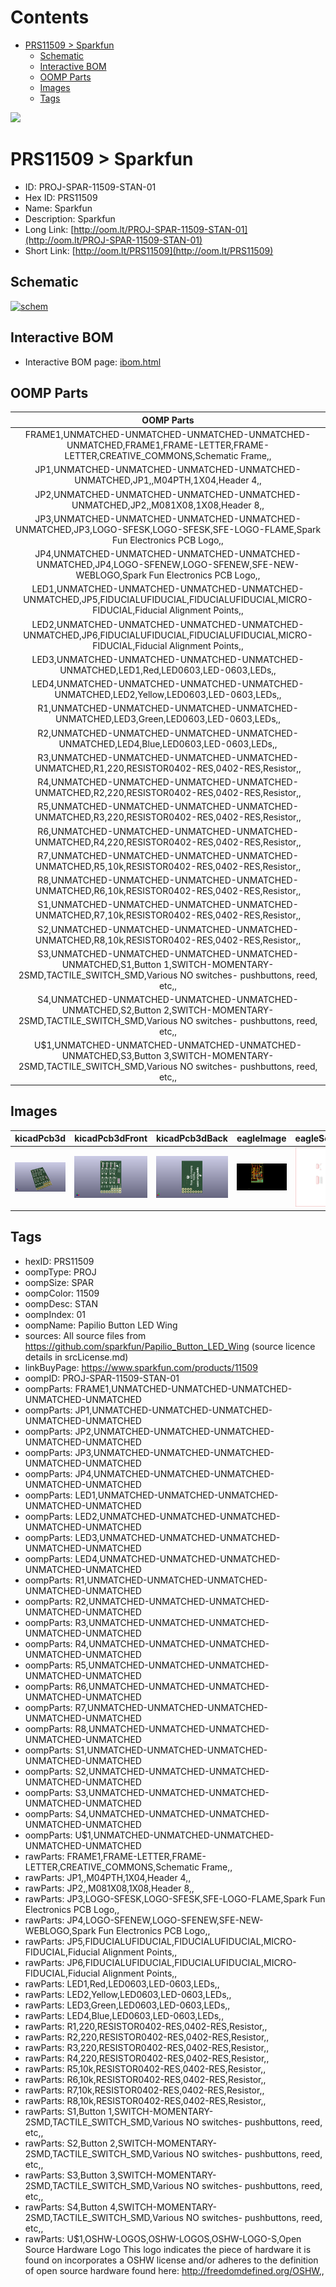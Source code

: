 



Contents
========

* [PRS11509 > Sparkfun](#prs11509--sparkfun)
	* [Schematic](#schematic)
	* [Interactive BOM](#interactive-bom)
	* [OOMP Parts](#oomp-parts)
	* [Images](#images)
	* [Tags](#tags)
  
![][im]
# PRS11509 > Sparkfun

- ID: PROJ-SPAR-11509-STAN-01
- Hex ID: PRS11509
- Name: Sparkfun
- Description: Sparkfun
- Long Link: [http://oom.lt/PROJ-SPAR-11509-STAN-01](http://oom.lt/PROJ-SPAR-11509-STAN-01)
- Short Link: [http://oom.lt/PRS11509](http://oom.lt/PRS11509)

## Schematic
  
[![schem](eagleSchemImage.png)](eagleSchemImage.png)
## Interactive BOM

- Interactive BOM page: [ibom.html](https://htmlpreview.github.io/?https://github.com/oomlout/oomlout_OOMP_projects/blob/main/PROJ-SPAR-11509-STAN-01/kicad/bom/ibom.html)

## OOMP Parts
  

|OOMP Parts|
| :---: |
|FRAME1,UNMATCHED-UNMATCHED-UNMATCHED-UNMATCHED-UNMATCHED,FRAME1,FRAME-LETTER,FRAME-LETTER,CREATIVE_COMMONS,Schematic Frame,,|
|JP1,UNMATCHED-UNMATCHED-UNMATCHED-UNMATCHED-UNMATCHED,JP1,,M04PTH,1X04,Header 4,,|
|JP2,UNMATCHED-UNMATCHED-UNMATCHED-UNMATCHED-UNMATCHED,JP2,,M081X08,1X08,Header 8,,|
|JP3,UNMATCHED-UNMATCHED-UNMATCHED-UNMATCHED-UNMATCHED,JP3,LOGO-SFESK,LOGO-SFESK,SFE-LOGO-FLAME,Spark Fun Electronics PCB Logo,,|
|JP4,UNMATCHED-UNMATCHED-UNMATCHED-UNMATCHED-UNMATCHED,JP4,LOGO-SFENEW,LOGO-SFENEW,SFE-NEW-WEBLOGO,Spark Fun Electronics PCB Logo,,|
|LED1,UNMATCHED-UNMATCHED-UNMATCHED-UNMATCHED-UNMATCHED,JP5,FIDUCIALUFIDUCIAL,FIDUCIALUFIDUCIAL,MICRO-FIDUCIAL,Fiducial Alignment Points,,|
|LED2,UNMATCHED-UNMATCHED-UNMATCHED-UNMATCHED-UNMATCHED,JP6,FIDUCIALUFIDUCIAL,FIDUCIALUFIDUCIAL,MICRO-FIDUCIAL,Fiducial Alignment Points,,|
|LED3,UNMATCHED-UNMATCHED-UNMATCHED-UNMATCHED-UNMATCHED,LED1,Red,LED0603,LED-0603,LEDs,,|
|LED4,UNMATCHED-UNMATCHED-UNMATCHED-UNMATCHED-UNMATCHED,LED2,Yellow,LED0603,LED-0603,LEDs,,|
|R1,UNMATCHED-UNMATCHED-UNMATCHED-UNMATCHED-UNMATCHED,LED3,Green,LED0603,LED-0603,LEDs,,|
|R2,UNMATCHED-UNMATCHED-UNMATCHED-UNMATCHED-UNMATCHED,LED4,Blue,LED0603,LED-0603,LEDs,,|
|R3,UNMATCHED-UNMATCHED-UNMATCHED-UNMATCHED-UNMATCHED,R1,220,RESISTOR0402-RES,0402-RES,Resistor,,|
|R4,UNMATCHED-UNMATCHED-UNMATCHED-UNMATCHED-UNMATCHED,R2,220,RESISTOR0402-RES,0402-RES,Resistor,,|
|R5,UNMATCHED-UNMATCHED-UNMATCHED-UNMATCHED-UNMATCHED,R3,220,RESISTOR0402-RES,0402-RES,Resistor,,|
|R6,UNMATCHED-UNMATCHED-UNMATCHED-UNMATCHED-UNMATCHED,R4,220,RESISTOR0402-RES,0402-RES,Resistor,,|
|R7,UNMATCHED-UNMATCHED-UNMATCHED-UNMATCHED-UNMATCHED,R5,10k,RESISTOR0402-RES,0402-RES,Resistor,,|
|R8,UNMATCHED-UNMATCHED-UNMATCHED-UNMATCHED-UNMATCHED,R6,10k,RESISTOR0402-RES,0402-RES,Resistor,,|
|S1,UNMATCHED-UNMATCHED-UNMATCHED-UNMATCHED-UNMATCHED,R7,10k,RESISTOR0402-RES,0402-RES,Resistor,,|
|S2,UNMATCHED-UNMATCHED-UNMATCHED-UNMATCHED-UNMATCHED,R8,10k,RESISTOR0402-RES,0402-RES,Resistor,,|
|S3,UNMATCHED-UNMATCHED-UNMATCHED-UNMATCHED-UNMATCHED,S1,Button 1,SWITCH-MOMENTARY-2SMD,TACTILE_SWITCH_SMD,Various NO switches- pushbuttons, reed, etc,,|
|S4,UNMATCHED-UNMATCHED-UNMATCHED-UNMATCHED-UNMATCHED,S2,Button 2,SWITCH-MOMENTARY-2SMD,TACTILE_SWITCH_SMD,Various NO switches- pushbuttons, reed, etc,,|
|U$1,UNMATCHED-UNMATCHED-UNMATCHED-UNMATCHED-UNMATCHED,S3,Button 3,SWITCH-MOMENTARY-2SMD,TACTILE_SWITCH_SMD,Various NO switches- pushbuttons, reed, etc,,|

## Images
  
  

|kicadPcb3d|kicadPcb3dFront|kicadPcb3dBack|eagleImage|eagleSchemImage|
| :---: | :---: | :---: | :---: | :---: |
|[![kicadPcb3d](kicadPcb3d_140.png)](kicadPcb3d.png)|[![kicadPcb3dFront](kicadPcb3dFront_140.png)](kicadPcb3dFront.png)|[![kicadPcb3dBack](kicadPcb3dBack_140.png)](kicadPcb3dBack.png)|[![eagleImage](eagleImage_140.png)](eagleImage.png)|[![eagleSchemImage](eagleSchemImage_140.png)](eagleSchemImage.png)|

## Tags

- hexID: PRS11509
- oompType: PROJ
- oompSize: SPAR
- oompColor: 11509
- oompDesc: STAN
- oompIndex: 01
- oompName: Papilio Button LED Wing
- sources: All source files from https://github.com/sparkfun/Papilio_Button_LED_Wing (source licence details in srcLicense.md)
- linkBuyPage: https://www.sparkfun.com/products/11509
- oompID: PROJ-SPAR-11509-STAN-01
- oompParts: FRAME1,UNMATCHED-UNMATCHED-UNMATCHED-UNMATCHED-UNMATCHED
- oompParts: JP1,UNMATCHED-UNMATCHED-UNMATCHED-UNMATCHED-UNMATCHED
- oompParts: JP2,UNMATCHED-UNMATCHED-UNMATCHED-UNMATCHED-UNMATCHED
- oompParts: JP3,UNMATCHED-UNMATCHED-UNMATCHED-UNMATCHED-UNMATCHED
- oompParts: JP4,UNMATCHED-UNMATCHED-UNMATCHED-UNMATCHED-UNMATCHED
- oompParts: LED1,UNMATCHED-UNMATCHED-UNMATCHED-UNMATCHED-UNMATCHED
- oompParts: LED2,UNMATCHED-UNMATCHED-UNMATCHED-UNMATCHED-UNMATCHED
- oompParts: LED3,UNMATCHED-UNMATCHED-UNMATCHED-UNMATCHED-UNMATCHED
- oompParts: LED4,UNMATCHED-UNMATCHED-UNMATCHED-UNMATCHED-UNMATCHED
- oompParts: R1,UNMATCHED-UNMATCHED-UNMATCHED-UNMATCHED-UNMATCHED
- oompParts: R2,UNMATCHED-UNMATCHED-UNMATCHED-UNMATCHED-UNMATCHED
- oompParts: R3,UNMATCHED-UNMATCHED-UNMATCHED-UNMATCHED-UNMATCHED
- oompParts: R4,UNMATCHED-UNMATCHED-UNMATCHED-UNMATCHED-UNMATCHED
- oompParts: R5,UNMATCHED-UNMATCHED-UNMATCHED-UNMATCHED-UNMATCHED
- oompParts: R6,UNMATCHED-UNMATCHED-UNMATCHED-UNMATCHED-UNMATCHED
- oompParts: R7,UNMATCHED-UNMATCHED-UNMATCHED-UNMATCHED-UNMATCHED
- oompParts: R8,UNMATCHED-UNMATCHED-UNMATCHED-UNMATCHED-UNMATCHED
- oompParts: S1,UNMATCHED-UNMATCHED-UNMATCHED-UNMATCHED-UNMATCHED
- oompParts: S2,UNMATCHED-UNMATCHED-UNMATCHED-UNMATCHED-UNMATCHED
- oompParts: S3,UNMATCHED-UNMATCHED-UNMATCHED-UNMATCHED-UNMATCHED
- oompParts: S4,UNMATCHED-UNMATCHED-UNMATCHED-UNMATCHED-UNMATCHED
- oompParts: U$1,UNMATCHED-UNMATCHED-UNMATCHED-UNMATCHED-UNMATCHED
- rawParts: FRAME1,FRAME-LETTER,FRAME-LETTER,CREATIVE_COMMONS,Schematic Frame,,
- rawParts: JP1,,M04PTH,1X04,Header 4,,
- rawParts: JP2,,M081X08,1X08,Header 8,,
- rawParts: JP3,LOGO-SFESK,LOGO-SFESK,SFE-LOGO-FLAME,Spark Fun Electronics PCB Logo,,
- rawParts: JP4,LOGO-SFENEW,LOGO-SFENEW,SFE-NEW-WEBLOGO,Spark Fun Electronics PCB Logo,,
- rawParts: JP5,FIDUCIALUFIDUCIAL,FIDUCIALUFIDUCIAL,MICRO-FIDUCIAL,Fiducial Alignment Points,,
- rawParts: JP6,FIDUCIALUFIDUCIAL,FIDUCIALUFIDUCIAL,MICRO-FIDUCIAL,Fiducial Alignment Points,,
- rawParts: LED1,Red,LED0603,LED-0603,LEDs,,
- rawParts: LED2,Yellow,LED0603,LED-0603,LEDs,,
- rawParts: LED3,Green,LED0603,LED-0603,LEDs,,
- rawParts: LED4,Blue,LED0603,LED-0603,LEDs,,
- rawParts: R1,220,RESISTOR0402-RES,0402-RES,Resistor,,
- rawParts: R2,220,RESISTOR0402-RES,0402-RES,Resistor,,
- rawParts: R3,220,RESISTOR0402-RES,0402-RES,Resistor,,
- rawParts: R4,220,RESISTOR0402-RES,0402-RES,Resistor,,
- rawParts: R5,10k,RESISTOR0402-RES,0402-RES,Resistor,,
- rawParts: R6,10k,RESISTOR0402-RES,0402-RES,Resistor,,
- rawParts: R7,10k,RESISTOR0402-RES,0402-RES,Resistor,,
- rawParts: R8,10k,RESISTOR0402-RES,0402-RES,Resistor,,
- rawParts: S1,Button 1,SWITCH-MOMENTARY-2SMD,TACTILE_SWITCH_SMD,Various NO switches- pushbuttons, reed, etc,,
- rawParts: S2,Button 2,SWITCH-MOMENTARY-2SMD,TACTILE_SWITCH_SMD,Various NO switches- pushbuttons, reed, etc,,
- rawParts: S3,Button 3,SWITCH-MOMENTARY-2SMD,TACTILE_SWITCH_SMD,Various NO switches- pushbuttons, reed, etc,,
- rawParts: S4,Button 4,SWITCH-MOMENTARY-2SMD,TACTILE_SWITCH_SMD,Various NO switches- pushbuttons, reed, etc,,
- rawParts: U$1,OSHW-LOGOS,OSHW-LOGOS,OSHW-LOGO-S,Open Source Hardware Logo This logo indicates the piece of hardware it is found on incorporates a OSHW license and/or adheres to the definition of open source hardware found here: http://freedomdefined.org/OSHW,,



[im]: kicadPcb3d_450.png
